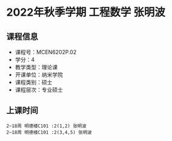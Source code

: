 # 2022年秋季学期 工程数学 张明波






## 课程信息

- 课程号：MCEN6202P.02
- 学分：4
- 教学类型：理论课
- 开课单位：纳米学院
- 课程类别：硕士
- 课程层次：专业硕士

## 上课时间

```
2~18周 明德楼C101 :2(1,2) 张明波
2~18周 明德楼C101 :2(3,4,5) 张明波
```

